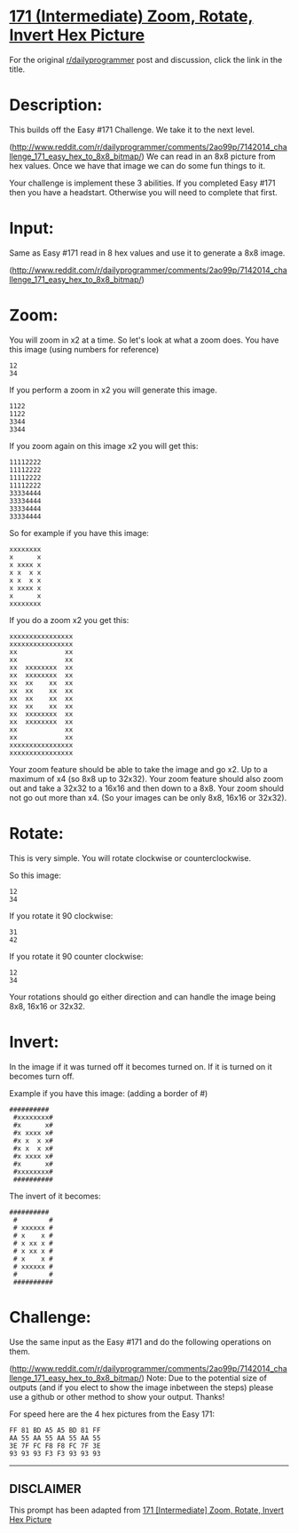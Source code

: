 # [171 (Intermediate) Zoom, Rotate, Invert Hex Picture](https://www.reddit.com/r/dailyprogrammer/comments/2avd5i/7162014_challenge_171_intermediate_zoom_rotate/)

For the original [r/dailyprogrammer](https://www.reddit.com/r/dailyprogrammer/) post and discussion, click the link in the title.

# Description:
This builds off the Easy #171 Challenge. We take it to the next level.

(http://www.reddit.com/r/dailyprogrammer/comments/2ao99p/7142014_challenge_171_easy_hex_to_8x8_bitmap/)
We can read in an 8x8 picture from hex values. Once we have that image we can do some fun things to it.

Your challenge is implement these 3 abilities. If you completed Easy #171 then you have a headstart. Otherwise you will need to complete that first.

# Input:
Same as Easy #171 read in 8 hex values and use it to generate a 8x8 image.

(http://www.reddit.com/r/dailyprogrammer/comments/2ao99p/7142014_challenge_171_easy_hex_to_8x8_bitmap/)
# Zoom:
You will zoom in x2 at a time. So let's look at what a zoom does.
You have this image (using numbers for reference)


```
12
34
```
If you perform a zoom in x2 you will generate this image.


```
1122
1122
3344
3344
```
If you zoom again on this image x2 you will get this:


```
11112222
11112222
11112222
11112222
33334444
33334444
33334444
33334444
```
So for example if you have this image:


```
xxxxxxxx
x      x
x xxxx x
x x  x x
x x  x x
x xxxx x
x      x
xxxxxxxx
```
If you do a zoom x2 you get this:


```
xxxxxxxxxxxxxxxx
xxxxxxxxxxxxxxxx
xx            xx
xx            xx
xx  xxxxxxxx  xx
xx  xxxxxxxx  xx
xx  xx    xx  xx
xx  xx    xx  xx
xx  xx    xx  xx
xx  xx    xx  xx
xx  xxxxxxxx  xx
xx  xxxxxxxx  xx
xx            xx
xx            xx
xxxxxxxxxxxxxxxx
xxxxxxxxxxxxxxxx
```
Your zoom feature should be able to take the image and go x2. Up to a maximum of x4 (so 8x8 up to 32x32).
Your zoom feature should also zoom out and take a 32x32 to a 16x16 and then down to a 8x8. Your zoom should
not go out more than x4. (So your images can be only 8x8, 16x16 or 32x32).

# Rotate:
This is very simple. You will rotate clockwise or counterclockwise.

So this image:


```
12
34
```
If you rotate it 90 clockwise:


```
31
42
```
If you rotate it 90 counter clockwise:


```
12
34
```
Your rotations should go either direction and can handle the image being 8x8, 16x16 or 32x32.

# Invert:
In the image if it was turned off it becomes turned on. If it is turned on it becomes turn off.

Example if you have this image: (adding a border of #)


```
##########
 #xxxxxxxx#
 #x      x#
 #x xxxx x#
 #x x  x x#
 #x x  x x#
 #x xxxx x#
 #x      x#
 #xxxxxxxx#
 ##########
```
The invert of it becomes:


```
##########
 #        #
 # xxxxxx #
 # x    x #
 # x xx x #
 # x xx x #
 # x    x #
 # xxxxxx #
 #        #
 ##########
```
# Challenge:
Use the same input as the Easy #171 and do the following operations on them.

(http://www.reddit.com/r/dailyprogrammer/comments/2ao99p/7142014_challenge_171_easy_hex_to_8x8_bitmap/)
Note: Due to the potential size of outputs (and if you elect to show the image inbetween the steps) please use a github or other method to show your output. Thanks!

For speed here are the 4 hex pictures from the Easy 171:


```
FF 81 BD A5 A5 BD 81 FF
AA 55 AA 55 AA 55 AA 55
3E 7F FC F8 F8 FC 7F 3E
93 93 93 F3 F3 93 93 93
```

----
## **DISCLAIMER**
This prompt has been adapted from [171 [Intermediate] Zoom, Rotate, Invert Hex Picture](https://www.reddit.com/r/dailyprogrammer/comments/2avd5i/7162014_challenge_171_intermediate_zoom_rotate/
)
